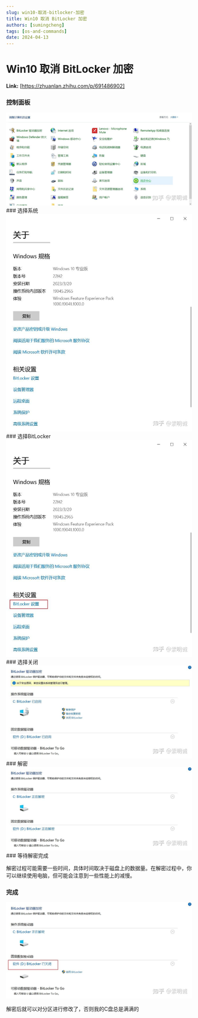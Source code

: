 ```yaml
---
slug: win10-取消-bitlocker-加密
title: Win10 取消 BitLocker 加密
authors: [sumingcheng]
tags: [os-and-commands]
date: 2024-04-13
---
```


# Win10 取消 BitLocker 加密



 **Link:** [https://zhuanlan.zhihu.com/p/691486902]

### 控制面板  
![eb19d257299ce48959c23cafe036b069](../image/eb19d257299ce48959c23cafe036b069.jpg)### 选择系统  
![ac0c6bcb45a65c2e34bd24519f56ab26](../image/ac0c6bcb45a65c2e34bd24519f56ab26.jpg)### 选择BitLocker  
![dd5ba88ff962c118a1278327d61c0f87](../image/dd5ba88ff962c118a1278327d61c0f87.jpg)### 选择关闭  
![896a5b064234704c93160d59d52e4a31](../image/896a5b064234704c93160d59d52e4a31.jpg)### 解密  
![f745be820c99e41b47e7154909aef344](../image/f745be820c99e41b47e7154909aef344.jpg)### 等待解密完成  

解密过程可能需要一些时间，具体时间取决于磁盘上的数据量。在解密过程中，你可以继续使用电脑，但可能会注意到一些性能上的减慢。

### 完成  
![a0ba65f3117347cde8da4a327287d9ec](../image/a0ba65f3117347cde8da4a327287d9ec.jpg)

解密后就可以对分区进行修改了，否则我的C盘总是满满的